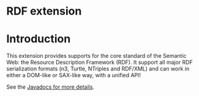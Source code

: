 RDF extension
=============

Introduction
============

This extension provides supports for the core standard of the Semantic
Web: the Resource Description Framework (RDF). It support all major RDF
serialization formats (n3, Turtle, NTriples and RDF/XML) and can work in
either a DOM-like or SAX-like way, with a unified API!

See the [Javadocs for more
details](http://www.restlet.org/documentation/snapshot/ext/index.html?org/restlet/ext/rdf/package-summary.html).

